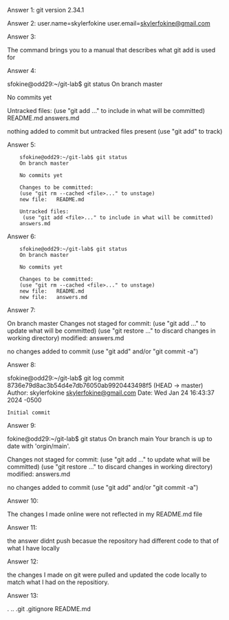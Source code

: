 Answer 1: 
git version 2.34.1

Answer 2: 
user.name=skylerfokine
user.email=skylerfokine@gmail.com


Answer 3: 

The command brings you to a manual that describes what git add is used for 


Answer 4: 

sfokine@odd29:~/git-lab$ git status
On branch master

No commits yet

Untracked files:
  (use "git add <file>..." to include in what will be committed)
        README.md
        answers.md

nothing added to commit but untracked files present (use "git add" to track)


Answer 5: 

        sfokine@odd29:~/git-lab$ git status
        On branch master

        No commits yet

        Changes to be committed:
        (use "git rm --cached <file>..." to unstage)
        new file:   README.md

        Untracked files:
         (use "git add <file>..." to include in what will be committed)
        answers.md

Answer 6: 
       
        sfokine@odd29:~/git-lab$ git status
        On branch master

        No commits yet

        Changes to be committed:
        (use "git rm --cached <file>..." to unstage)
        new file:   README.md
        new file:   answers.md

Answer 7: 

On branch master
Changes not staged for commit:
  (use "git add <file>..." to update what will be committed)
  (use "git restore <file>..." to discard changes in working directory)
        modified:   answers.md

no changes added to commit (use "git add" and/or "git commit -a")


Answer 8:

sfokine@odd29:~/git-lab$ git log
commit 8736e79d8ac3b54d4e7db76050ab9920443498f5 (HEAD -> master)
Author: skylerfokine <skylerfokine@gmail.com>
Date:   Wed Jan 24 16:43:37 2024 -0500

    Initial commit

Answer 9:

fokine@odd29:~/git-lab$ git status
On branch main
Your branch is up to date with 'orgin/main'.

Changes not staged for commit:
  (use "git add <file>..." to update what will be committed)
  (use "git restore <file>..." to discard changes in working directory)
        modified:   answers.md

no changes added to commit (use "git add" and/or "git commit -a")

Answer 10:

The changes I made online were not reflected in my README.md file 

Answer 11: 

the answer didnt push becasue the repository had different code to that of what I have locally 

Answer 12: 

the changes I made on git were pulled and updated the code locally to match what I had on the repositiory.

Answer 13:

.  ..  .git  .gitignore  README.md

